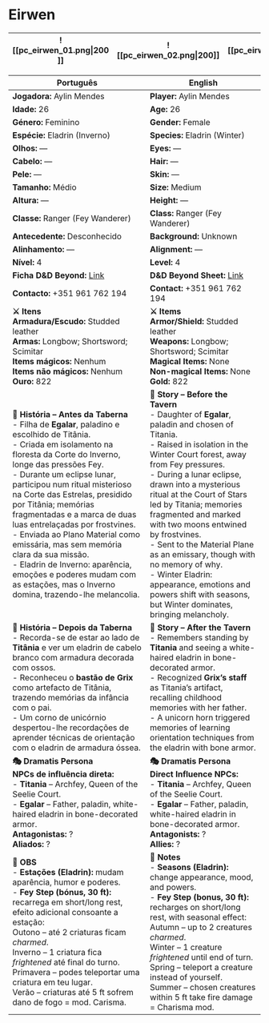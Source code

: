 # Eirwen


| ![[pc_eirwen_01.png\|200 ]] | ![[pc_eirwen_02.png\|200]] | ![[pc_eirwen_03.png\|200  ]] |
| --------------------------- | -------------------------- | ---------------------------- |

| Português | English |
| --------- | ------- |
| **Jogadora:** Aylin Mendes | **Player:** Aylin Mendes |
| **Idade:** 26 | **Age:** 26 |
| **Género:** Feminino | **Gender:** Female |
| **Espécie:** Eladrin (Inverno) | **Species:** Eladrin (Winter) |
| **Olhos:** — | **Eyes:** — |
| **Cabelo:** — | **Hair:** — |
| **Pele:** — | **Skin:** — |
| **Tamanho:** Médio | **Size:** Medium |
| **Altura:** — | **Height:** — |
| **Classe:** Ranger (Fey Wanderer) | **Class:** Ranger (Fey Wanderer) |
| **Antecedente:** Desconhecido | **Background:** Unknown |
| **Alinhamento:** — | **Alignment:** — |
| **Nível:** 4 | **Level:** 4 |
| **Ficha D&D Beyond:** [Link](https://www.dndbeyond.com/characters/147371208) | **D&D Beyond Sheet:** [Link](https://www.dndbeyond.com/characters/147371208) |
| **Contacto:** +351 961 762 194 | **Contact:** +351 961 762 194 |
| **⚔️ Itens**<br>**Armadura/Escudo:** Studded leather<br>**Armas:** Longbow; Shortsword; Scimitar<br>**Items mágicos:** Nenhum<br>**Items não mágicos:** Nenhum<br>**Ouro:** 822 | **⚔️ Items**<br>**Armor/Shield:** Studded leather<br>**Weapons:** Longbow; Shortsword; Scimitar<br>**Magical Items:** None<br>**Non-magical Items:** None<br>**Gold:** 822 |
| **📖 História – Antes da Taberna**<br>- Filha de **Egalar**, paladino e escolhido de Titânia.<br>- Criada em isolamento na floresta da Corte do Inverno, longe das pressões Fey.<br>- Durante um eclipse lunar, participou num ritual misterioso na Corte das Estrelas, presidido por Titânia; memórias fragmentadas e a marca de duas luas entrelaçadas por frostvines.<br>- Enviada ao Plano Material como emissária, mas sem memória clara da sua missão.<br>- Eladrin de Inverno: aparência, emoções e poderes mudam com as estações, mas o Inverno domina, trazendo-lhe melancolia. | **📖 Story – Before the Tavern**<br>- Daughter of **Egalar**, paladin and chosen of Titania.<br>- Raised in isolation in the Winter Court forest, away from Fey pressures.<br>- During a lunar eclipse, drawn into a mysterious ritual at the Court of Stars led by Titania; memories fragmented and marked with two moons entwined by frostvines.<br>- Sent to the Material Plane as an emissary, though with no memory of why.<br>- Winter Eladrin: appearance, emotions and powers shift with seasons, but Winter dominates, bringing melancholy. |
| **📖 História – Depois da Taberna**<br>- Recorda-se de estar ao lado de **Titânia** e ver um eladrin de cabelo branco com armadura decorada com ossos.<br>- Reconheceu o **bastão de Grix** como artefacto de Titânia, trazendo memórias da infância com o pai.<br>- Um corno de unicórnio despertou-lhe recordações de aprender técnicas de orientação com o eladrin de armadura óssea. | **📖 Story – After the Tavern**<br>- Remembers standing by **Titania** and seeing a white-haired eladrin in bone-decorated armor.<br>- Recognized **Grix’s staff** as Titania’s artifact, recalling childhood memories with her father.<br>- A unicorn horn triggered memories of learning orientation techniques from the eladrin with bone armor. |
| **🎭 Dramatis Persona**<br>**NPCs de influência direta:**<br>- **Titania** – Archfey, Queen of the Seelie Court.<br>- **Egalar** – Father, paladin, white-haired eladrin in bone-decorated armor.<br>**Antagonistas:** ?<br>**Aliados:** ? | **🎭 Dramatis Persona**<br>**Direct Influence NPCs:**<br>- **Titania** – Archfey, Queen of the Seelie Court.<br>- **Egalar** – Father, paladin, white-haired eladrin in bone-decorated armor.<br>**Antagonists:** ?<br>**Allies:** ? |
| **🔮 OBS**<br>- **Estações (Eladrin):** mudam aparência, humor e poderes.<br>- **Fey Step (bónus, 30 ft):** recarrega em short/long rest, efeito adicional consoante a estação:<br>Outono – até 2 criaturas ficam *charmed*.<br>Inverno – 1 criatura fica *frightened* até final do turno.<br>Primavera – podes teleportar uma criatura em teu lugar.<br>Verão – criaturas até 5 ft sofrem dano de fogo = mod. Carisma. | **🔮 Notes**<br>- **Seasons (Eladrin):** change appearance, mood, and powers.<br>- **Fey Step (bonus, 30 ft):** recharges on short/long rest, with seasonal effect:<br>Autumn – up to 2 creatures *charmed*.<br>Winter – 1 creature *frightened* until end of turn.<br>Spring – teleport a creature instead of yourself.<br>Summer – chosen creatures within 5 ft take fire damage = Charisma mod. |
